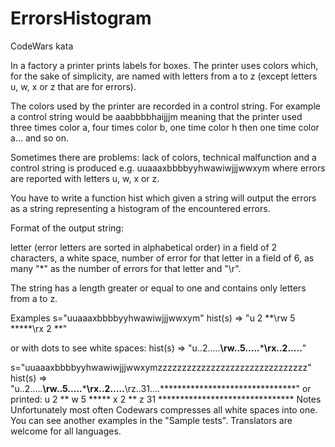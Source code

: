 # ErrorsHistogram
CodeWars kata

In a factory a printer prints labels for boxes. The printer uses colors which, for the sake of simplicity, are named with letters from a to z (except letters u, w, x or z that are for errors).

The colors used by the printer are recorded in a control string. For example a control string would be aaabbbbhaijjjm meaning that the printer used three times color a, four times color b, one time color h then one time color a... and so on.

Sometimes there are problems: lack of colors, technical malfunction and a control string is produced e.g. uuaaaxbbbbyyhwawiwjjjwwxym where errors are reported with letters u, w, x or z.

You have to write a function hist which given a string will output the errors as a string representing a histogram of the encountered errors.

Format of the output string:

letter (error letters are sorted in alphabetical order) in a field of 2 characters, a white space, number of error for that letter in a field of 6, as many "*" as the number of errors for that letter and "\r".

The string has a length greater or equal to one and contains only letters from a to z.

Examples
s="uuaaaxbbbbyyhwawiwjjjwwxym"
hist(s) => "u  2     **\rw  5     *****\rx  2     **"

or with dots to see white spaces:
hist(s) => "u..2.....**\rw..5.....*****\rx..2.....**"

s="uuaaaxbbbbyyhwawiwjjjwwxymzzzzzzzzzzzzzzzzzzzzzzzzzzzzzzz"
hist(s) => "u..2.....**\rw..5.....*****\rx..2.....**\rz..31....*******************************"
or printed:
u  2     **
w  5     *****
x  2     **
z  31    *******************************
Notes
Unfortunately most often Codewars compresses all white spaces into one.
You can see another examples in the "Sample tests".
Translators are welcome for all languages.
